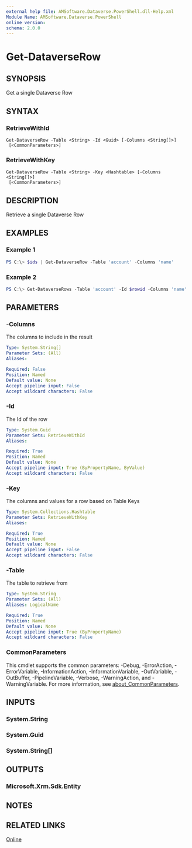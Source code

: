 ```yaml
---
external help file: AMSoftware.Dataverse.PowerShell.dll-Help.xml
Module Name: AMSoftware.Dataverse.PowerShell
online version:
schema: 2.0.0
---
```


# Get-DataverseRow

## SYNOPSIS
Get a single Dataverse Row

## SYNTAX

### RetrieveWithId
```
Get-DataverseRow -Table <String> -Id <Guid> [-Columns <String[]>] 
 [<CommonParameters>]
```

### RetrieveWithKey
```
Get-DataverseRow -Table <String> -Key <Hashtable> [-Columns <String[]>] 
 [<CommonParameters>]
```

## DESCRIPTION
Retrieve a single Dataverse Row

## EXAMPLES

### Example 1

```powershell
PS C:\> $ids | Get-DataverseRow -Table 'account' -Columns 'name'
```

### Example 2

```powershell
PS C:\> Get-DataverseRows -Table 'account' -Id $rowid -Columns 'name'
```

## PARAMETERS

### -Columns
The columns to include in the result

```yaml
Type: System.String[]
Parameter Sets: (All)
Aliases:

Required: False
Position: Named
Default value: None
Accept pipeline input: False
Accept wildcard characters: False
```

### -Id
The Id of the row

```yaml
Type: System.Guid
Parameter Sets: RetrieveWithId
Aliases:

Required: True
Position: Named
Default value: None
Accept pipeline input: True (ByPropertyName, ByValue)
Accept wildcard characters: False
```

### -Key
The columns and values for a row based on Table Keys

```yaml
Type: System.Collections.Hashtable
Parameter Sets: RetrieveWithKey
Aliases:

Required: True
Position: Named
Default value: None
Accept pipeline input: False
Accept wildcard characters: False
```

### -Table
The table to retrieve from

```yaml
Type: System.String
Parameter Sets: (All)
Aliases: LogicalName

Required: True
Position: Named
Default value: None
Accept pipeline input: True (ByPropertyName)
Accept wildcard characters: False
```

### CommonParameters
This cmdlet supports the common parameters: -Debug, -ErrorAction, -ErrorVariable, -InformationAction, -InformationVariable, -OutVariable, -OutBuffer, -PipelineVariable, -Verbose, -WarningAction, and -WarningVariable. For more information, see [about_CommonParameters](http://go.microsoft.com/fwlink/?LinkID=113216).

## INPUTS

### System.String
### System.Guid
### System.String[]
## OUTPUTS

### Microsoft.Xrm.Sdk.Entity
## NOTES

## RELATED LINKS

[Online](https://github.com/AMSoftwareNL/DataversePowershell/blob/main/docs/Get-DataverseRow.md)


